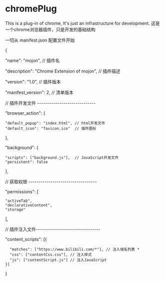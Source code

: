 # chromePlug
This is a plug-in of chrome,  It's just an infrastructure for development.
这是一个chrome浏览器插件，只是开发的基础结构


一切从 manifest.json 配置文件开始

{

  "name": "mojon", // 插件名
  
  "description": "Chrome Extension of mojon", // 插件描述
  
  "version": "1.0",  // 插件版本
  
  "manifest_version": 2, // 清单版本
  
  // 插件开发文件 -----------------------------
  
  "browser_action": {
  
    "default_popup": "index.html", // html开发文件
    "default_icon": "favicon.ico"  // 插件图标
  },
  
  "background": {
  
    "scripts": ["background.js"],  // JavaScript开发文件
    "persistent": false
  },
  
  // 获取权限 ----------------------------------
  
  "permissions": [
  
    "activeTab",
    "declarativeContent",
    "storage"
  ],
  
  // 插件注入文件--------------------------------
  
  "content_scripts": [{
    
      "matches": ["https://www.bilibili.com/*"], // 注入域名列表 * 
      "css": ["contentCss.css"], // 注入样式
      "js": ["contentScript.js"] // 注入JavaScript
    }]
}
